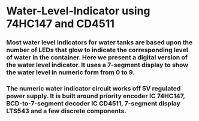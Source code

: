 # Water-Level-Indicator using 74HC147 and CD4511

### Most water level indicators for water tanks are based upon the number of LEDs that glow to indicate the corresponding level of water in the container. Here we present a digital version of the water level indicator. It uses a 7-segment display to show the water level in numeric form from 0 to 9.

### The numeric water indicator circuit works off 5V regulated power supply. It is built around priority encoder IC 74HC147, BCD-to-7-segment decoder IC CD4511, 7-segment display LTS543 and a few discrete components.
